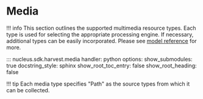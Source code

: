 # Media

!!! info
    This section outlines the supported multimedia resource types. Each type is used for selecting the appropriate processing engine. If necessary, additional types can be easily incorporated. Please see [model reference](./models.md) for more.

::: nucleus.sdk.harvest.media
    handler: python
    options:
      show_submodules: true
      docstring_style: sphinx
      show_root_toc_entry: false
      show_root_heading: false

!!! tip
    Each media type specifies "Path" as the source types from which it can be collected.
